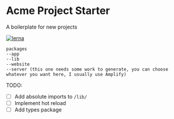 # Acme Project Starter

A boilerplate for new projects

[![lerna](https://img.shields.io/badge/maintained%20with-lerna-cc00ff.svg)](https://lerna.js.org/)

```
packages
--app
--lib
--website
--server (this one needs some work to generate, you can choose whatever you want here, I usually use Amplify)
```

TODO:

- [ ] Add absolute imports to `/lib/`
- [ ] Implement hot reload
- [ ] Add types package
